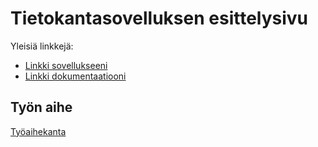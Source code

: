 ﻿# Tietokantasovelluksen esittelysivu

Yleisiä linkkejä:

* [Linkki sovellukseeni](https://www.cs.helsinki.fi)
* [Linkki dokumentaatiooni](https://github.com/Mavai/Tsoha-Bootstrap/blob/master/doc/dokumentaatio.pdf)

## Työn aihe

[Työaihekanta](http://advancedkittenry.github.io/suunnittelu_ja_tyoymparisto/aiheet/Pokemon-kanta.html) 
